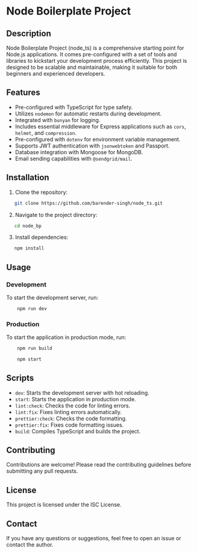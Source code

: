 # Node Boilerplate Project

## Description

Node Boilerplate Project (node_ts) is a comprehensive starting point for Node.js applications. It comes pre-configured with a set of tools and libraries to kickstart your development process efficiently. This project is designed to be scalable and maintainable, making it suitable for both beginners and experienced developers.

## Features

- Pre-configured with TypeScript for type safety.
- Utilizes `nodemon` for automatic restarts during development.
- Integrated with `bunyan` for logging.
- Includes essential middleware for Express applications such as `cors`, `helmet`, and `compression`.
- Pre-configured with `dotenv` for environment variable management.
- Supports JWT authentication with `jsonwebtoken` and Passport.
- Database integration with Mongoose for MongoDB.
- Email sending capabilities with `@sendgrid/mail`.

## Installation

1. Clone the repository:

```bash
   git clone https://github.com/barender-singh/node_ts.git
```

2. Navigate to the project directory:

```bash
   cd node_bp
```

3. Install dependencies:

```bash
   npm install
```

## Usage

### Development

To start the development server, run:

```bash
    npm run dev
```

### Production

To start the application in production mode, run:

```bash
    npm run build
```

```bash
    npm start
```

## Scripts

- `dev`: Starts the development server with hot reloading.
- `start`: Starts the application in production mode.
- `lint:check`: Checks the code for linting errors.
- `lint:fix`: Fixes linting errors automatically.
- `prettier:check`: Checks the code formatting.
- `prettier:fix`: Fixes code formatting issues.
- `build`: Compiles TypeScript and builds the project.

## Contributing

Contributions are welcome! Please read the contributing guidelines before submitting any pull requests.

## License

This project is licensed under the ISC License.

## Contact

If you have any questions or suggestions, feel free to open an issue or contact the author.
